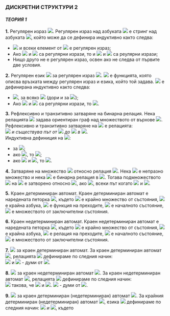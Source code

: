 ### ДИСКРЕТНИ СТРУКТУРИ 2
#### *ТЕОРИЯ 1*

**1.** Регулярен израз <img src="https://latex.codecogs.com/svg.latex?\Large&space;\alpha">. Регулярен израз над азбуката <img src="https://latex.codecogs.com/svg.latex?\Large&space;\sum"> е стринг над азбуката <img src="https://latex.codecogs.com/svg.latex?\Large&space;\sum\cup\{\varnothing{,\cdot},\cup{,}\ast\}">, който може да се дефинира индуктивно както следва:
- <img src="https://latex.codecogs.com/svg.latex?\Large&space;\varnothing"> и всеки елемент от <img src="https://latex.codecogs.com/svg.latex?\Large&space;\sum"> е регулярен израз;
- Ако <img src="https://latex.codecogs.com/svg.latex?\Large&space;\alpha"> и <img src="https://latex.codecogs.com/svg.latex?\Large&space;\beta"> са регулярни изрази, то и <img src="https://latex.codecogs.com/svg.latex?\Large&space;\alpha{\cdot}\beta{,{\;}}\alpha{\cup}\beta"> и <img src="https://latex.codecogs.com/svg.latex?\Large&space;\alpha^{\ast}"> са реулярни изрази;
- Нищо друго не е регулярен израз, освен ако не следва от първите две условия.

**2.** Регулярен език <img src="https://latex.codecogs.com/svg.latex?\Large&space;L(\alpha)"> за регулярен израз <img src="https://latex.codecogs.com/svg.latex?\Large&space;\alpha">. <img src="https://latex.codecogs.com/svg.latex?\Large&space;L"> е функцията, която описва връзката между регулярен израз и езика, който той задава. <img src="https://latex.codecogs.com/svg.latex?\Large&space;L"> е дефинирана индуктивно както следва:
- <img src="https://latex.codecogs.com/svg.latex?\Large&space;L(\varnothing)=\varnothing{,{\;}}L(a)=\{a\}{\;}">, за всяко <img src="https://latex.codecogs.com/svg.latex?\Large&space;a\in{\sum}"> (дори и за <img src="https://latex.codecogs.com/svg.latex?\Large&space;a=\epsilon">);
- Ако <img src="https://latex.codecogs.com/svg.latex?\Large&space;\alpha"> и <img src="https://latex.codecogs.com/svg.latex?\Large&space;\beta"> са регулярни изрази, то <img src="https://latex.codecogs.com/svg.latex?\Large&space;L(\alpha{\cdot}\beta)=L(\alpha)\cdot{L(\beta)},{\;}L(\alpha\cup\beta)=L(\alpha)\cup{L(\beta)},{\;}L(\alpha^{\ast})=\big(L(\alpha)\big)^{\ast}">.

**3.** Рефлексивно и транзитивно затваряне на бинарна релация. Нека релацията <img src="https://latex.codecogs.com/svg.latex?\Large&space;R\subseteq{A^2}"> задава ориентиран граф над множеството от върхове <img src="https://latex.codecogs.com/svg.latex?\Large&space;A">. Рефлексивно и транзитивно затваряне на <img src="https://latex.codecogs.com/svg.latex?\Large&space;R"> е релацията:<br> <img src="https://latex.codecogs.com/svg.latex?\Large&space;R^{\ast}=\{(a,b):a,b\in{A}"> *и съществува път от* <img src="https://latex.codecogs.com/svg.latex?\Large&space;a"> *до* <img src="https://latex.codecogs.com/svg.latex?\Large&space;b"> *в* <img src="https://latex.codecogs.com/svg.latex?\Large&space;R\}">.<br>
Индуктивна дефиниция на <img src="https://latex.codecogs.com/svg.latex?\Large&space;R^{\ast}">:<br>
- за <img src="https://latex.codecogs.com/svg.latex?\Large&space;\forall{a}\in{A},{\;}(a,a)\in{R^{\ast}}">;
- ако <img src="https://latex.codecogs.com/svg.latex?\Large&space;(a,b)\in{R}">, то <img src="https://latex.codecogs.com/svg.latex?\Large&space;(a,b)\in{R^{\ast}}">;
- ако <img src="https://latex.codecogs.com/svg.latex?\Large&space;(a,b)\in{R^{\ast}}"> и <img src="https://latex.codecogs.com/svg.latex?\Large&space;(b,c)\in{R^{\ast}}">, то <img src="https://latex.codecogs.com/svg.latex?\Large&space;(a,c)\in{R^{\ast}}">.

**4.** Затваряне на множество <img src="https://latex.codecogs.com/svg.latex?\Large&space;B\subseteq{A}"> относно релация <img src="https://latex.codecogs.com/svg.latex?\Large&space;B\subseteq{A^2}">. Нека <img src="https://latex.codecogs.com/svg.latex?\Large&space;A"> e непразно множество и нека <img src="https://latex.codecogs.com/svg.latex?\Large&space;R\subseteq{A^2}"> е бинарна релация в <img src="https://latex.codecogs.com/svg.latex?\Large&space;A">. Тогава подмножеството <img src="https://latex.codecogs.com/svg.latex?\Large&space;B"> на <img src="https://latex.codecogs.com/svg.latex?\Large&space;A{\;}{\;}(B\subseteq{A})"> е затворено относно <img src="https://latex.codecogs.com/svg.latex?\Large&space;R">, ако <img src="https://latex.codecogs.com/svg.latex?\Large&space;b_2\in{B}">, всеки път когато <img src="https://latex.codecogs.com/svg.latex?\Large&space;b_1\in{B}"> и <img src="https://latex.codecogs.com/svg.latex?\Large&space;(b_1,b_2)\in{R}">.

**5.** Краен детерминиран автомат. Краен детерминиран автомат е наредената петорка <img src="https://latex.codecogs.com/svg.latex?\Large&space;M=(K,\sum{,}\delta{,}s,F)">, където <img src="https://latex.codecogs.com/svg.latex?\Large&space;K"> е крайно множество от състояния, <img src="https://latex.codecogs.com/svg.latex?\Large&space;\sum"> е крайна азбука, <img src="https://latex.codecogs.com/svg.latex?\Large&space;\delta{:}K\times{\sum}\rightarrow{K}"> е функция на преходите, <img src="https://latex.codecogs.com/svg.latex?\Large&space;s\in{K}"> е началното състояние, <img src="https://latex.codecogs.com/svg.latex?\Large&space;F\subseteq{K}"> е множеството от заключителни състояния.

**6.** Краен недетерминиран автомат. Краен недетерминиран автомат е наредената петорка <img src="https://latex.codecogs.com/svg.latex?\Large&space;M=(K,\sum{,}\Delta{,}s,F)">, където <img src="https://latex.codecogs.com/svg.latex?\Large&space;K"> е крайно множество от състояния, <img src="https://latex.codecogs.com/svg.latex?\Large&space;\sum"> е крайна азбука, <img src="https://latex.codecogs.com/svg.latex?\Large&space;\Delta\subseteq{K}\times{(\sum\cup\{\epsilon\})}\times{K}"> е релация на преходите, <img src="https://latex.codecogs.com/svg.latex?\Large&space;s\in{K}"> е началното състояние, <img src="https://latex.codecogs.com/svg.latex?\Large&space;F\subseteq{K}"> е множеството от заключителни състояния.

**7.** <img src="https://latex.codecogs.com/svg.latex?\Large&space;\vdash_M"> за краен детерминиран автомат. За краен детерминиран автомат <img src="https://latex.codecogs.com/svg.latex?\Large&space;M=(K,\sum{,}\delta{,}s,F)">, релацията <img src="https://latex.codecogs.com/svg.latex?\Large&space;\vdash_M"> дефинираме по следния начин:<br>
<img src="https://latex.codecogs.com/svg.latex?\Large&space;(q,w)\vdash_M(q',w')\Leftrightarrow{w=aw'}"> и <img src="https://latex.codecogs.com/svg.latex?\Large&space;\delta{(q,a)}=q',a\in{\sum};{\;}q,q'\in{K};{\;}w,w'"> - думи от <img src="https://latex.codecogs.com/svg.latex?\Large&space;\sum^{\ast}">.

**8.** <img src="https://latex.codecogs.com/svg.latex?\Large&space;\vdash_M"> за краен недетерминиран автомат <img src="https://latex.codecogs.com/svg.latex?\Large&space;M">. За краен недетерминиран автомат <img src="https://latex.codecogs.com/svg.latex?\Large&space;M=(K,\sum{,}\Delta{,}s,F)">, релацията <img src="https://latex.codecogs.com/svg.latex?\Large&space;\vdash_M"> дефинираме по следния начин:<br>
<img src="https://latex.codecogs.com/svg.latex?\Large&space;(q,w)\vdash_M{(q',w')}\Leftrightarrow{\exists{u}}\in{\sum}\cup\{\epsilon\}"> такова, че <img src="https://latex.codecogs.com/svg.latex?\Large&space;w=uw'"> и <img src="https://latex.codecogs.com/svg.latex?\Large&space;(q,u,q')\in\Delta">. <img src="https://latex.codecogs.com/svg.latex?\Large&space;q,q'\in{K};{\;}w,w'"> - думи от <img src="https://latex.codecogs.com/svg.latex?\Large&space;\sum{\ast}">.

**9.** <img src="https://latex.codecogs.com/svg.latex?\Large&space;L(M)"> за краен детерминиран (недетерминиран) автомат <img src="https://latex.codecogs.com/svg.latex?\Large&space;M">. За крайния детерминиран (недетерминиран) автомат <img src="https://latex.codecogs.com/svg.latex?\Large&space;M=(K,\sum{,}\Delta{,}s,F)">, езика <img src="https://latex.codecogs.com/svg.latex?\Large&space;L(M)"> дефинираме по следния начин: <img src="https://latex.codecogs.com/svg.latex?\Large&space;L(M)=\{w|w\in{\sum}\ast"> *и* <img src="https://latex.codecogs.com/svg.latex?\Large&space;(s,w)\vdash_M^{\ast}(q,\epsilon{)},q\in{F}\}">, където
